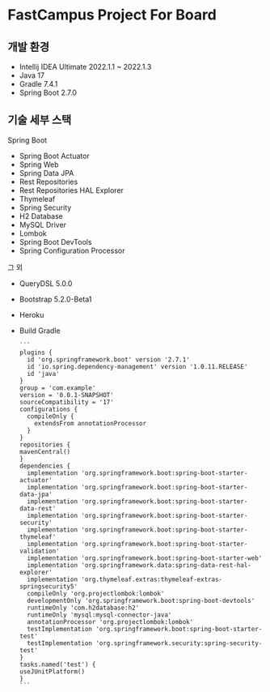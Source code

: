 # FastCampus Project For Board

## 개발 환경

* Intellij IDEA Ultimate 2022.1.1 ~ 2022.1.3
* Java 17
* Gradle 7.4.1
* Spring Boot 2.7.0

## 기술 세부 스택

Spring Boot

* Spring Boot Actuator
* Spring Web
* Spring Data JPA
* Rest Repositories
* Rest Repositories HAL Explorer
* Thymeleaf
* Spring Security
* H2 Database
* MySQL Driver
* Lombok
* Spring Boot DevTools
* Spring Configuration Processor

그 외

* QueryDSL 5.0.0
* Bootstrap 5.2.0-Beta1
* Heroku
* Build Gradle   

      ```
      plugins {
        id 'org.springframework.boot' version '2.7.1'
        id 'io.spring.dependency-management' version '1.0.11.RELEASE'
        id 'java'
      }
      group = 'com.example'
      version = '0.0.1-SNAPSHOT'
      sourceCompatibility = '17'
      configurations {
        compileOnly {
          extendsFrom annotationProcessor
        }
      }
      repositories {
      mavenCentral()
      }
      dependencies {
        implementation 'org.springframework.boot:spring-boot-starter-actuator'
        implementation 'org.springframework.boot:spring-boot-starter-data-jpa'
        implementation 'org.springframework.boot:spring-boot-starter-data-rest'
        implementation 'org.springframework.boot:spring-boot-starter-security'
        implementation 'org.springframework.boot:spring-boot-starter-thymeleaf'
        implementation 'org.springframework.boot:spring-boot-starter-validation'
        implementation 'org.springframework.boot:spring-boot-starter-web'
        implementation 'org.springframework.data:spring-data-rest-hal-explorer'
        implementation 'org.thymeleaf.extras:thymeleaf-extras-springsecurity5'
        compileOnly 'org.projectlombok:lombok'
        developmentOnly 'org.springframework.boot:spring-boot-devtools'
        runtimeOnly 'com.h2database:h2'
        runtimeOnly 'mysql:mysql-connector-java'
        annotationProcessor 'org.projectlombok:lombok'
        testImplementation 'org.springframework.boot:spring-boot-starter-test'
        testImplementation 'org.springframework.security:spring-security-test'
      }
      tasks.named('test') {
      useJUnitPlatform()
      }
      ```
    
